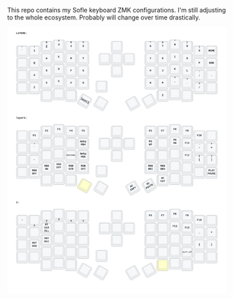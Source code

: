 This repo contains my Sofle keyboard ZMK configurations. I'm still adjusting to the whole ecosystem. Probably will change over time drastically.

<img src="keymap-drawer/sofle.svg" >

